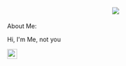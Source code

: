 <h1 align="center">
    <img src="https://readme-typing-svg.herokuapp.com/?lines=Haloo;Hehehehe+&center=true&size=30">
</h1>
   
About Me:
<p>
  Hi, I'm Me, not you
</p>

<a href="https://youtu.be/0tOXxuLcaog?si=2gMBoFB42kh0nRno"><img src="https://img.shields.io/badge/Curious%20Cat-ff5c00?style=for-the-badge&logo=curiouscat&logoColor=white" height=23></a>
